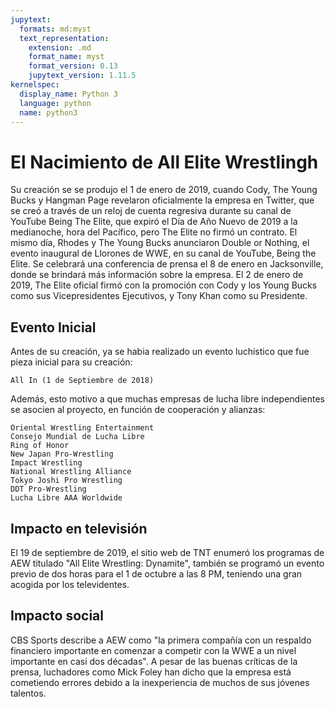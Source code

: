```yaml
---
jupytext:
  formats: md:myst
  text_representation:
    extension: .md
    format_name: myst
    format_version: 0.13
    jupytext_version: 1.11.5
kernelspec:
  display_name: Python 3
  language: python
  name: python3
---
```


# El Nacimiento de All Elite Wrestlingh

Su creación se se produjo el 1 de enero de 2019, cuando Cody, The Young Bucks y Hangman Page revelaron oficialmente la empresa en Twitter, que se creó a través de un reloj de cuenta regresiva durante su canal de YouTube Being The Elite, que expiró el Día de Año Nuevo de 2019 a la medianoche, hora del Pacífico, pero The Elite no firmó un contrato. El mismo día, Rhodes y The Young Bucks anunciaron Double or Nothing, el evento inaugural de Llorones de WWE, en su canal de YouTube, Being the Elite. Se celebrará una conferencia de prensa el 8 de enero en Jacksonville, donde se brindará más información sobre la empresa. El 2 de enero de 2019, The Elite oficial firmó con la promoción con Cody y los Young Bucks como sus Vicepresidentes Ejecutivos, y Tony Khan como su Presidente.

## Evento Inicial

Antes de su creación, ya se habia realizado un evento luchistico que fue pieza inicial para su creación:

```{code-cell}
All In (1 de Septiembre de 2018)
```

Además, esto motivo a que muchas empresas de lucha libre independientes se asocien al proyecto, en función de cooperación y alianzas:

```
Oriental Wrestling Entertainment
Consejo Mundial de Lucha Libre
Ring of Honor
New Japan Pro-Wrestling
Impact Wrestling
National Wrestling Alliance
Tokyo Joshi Pro Wrestling
DDT Pro-Wrestling
Lucha Libre AAA Worldwide
```

## Impacto en televisión

El 19 de septiembre de 2019, el sitio web de TNT enumeró los programas de AEW titulado "All Elite Wrestling: Dynamite", también se programó un evento previo de dos horas para el 1 de octubre a las 8 PM, teniendo una gran acogida por los televidentes.

## Impacto social

CBS Sports describe a AEW como "la primera compañía con un respaldo financiero importante en comenzar a competir con la WWE a un nivel importante en casi dos décadas". A pesar de las buenas críticas de la prensa, luchadores como Mick Foley han dicho que la empresa está cometiendo errores debido a la inexperiencia de muchos de sus jóvenes talentos.
